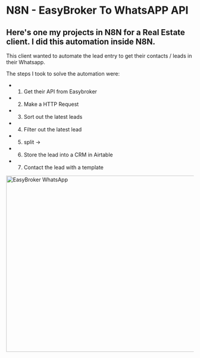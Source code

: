 # N8N - EasyBroker To WhatsAPP API

## Here's one my projects in N8N for a Real Estate client. I did this automation inside N8N. 

This client wanted to automate the lead entry to get their contacts / leads in their Whatsapp.

The steps I took to solve the automation were:

*   1. Get their API from Easybroker
*   2. Make a HTTP Request
*   3. Sort out the latest leads
*   4. Filter out the latest lead
*   5. split ->
*   6. Store the lead into a CRM in Airtable
*   7. Contact the lead with a template


<img width="852" height="474" alt="EasyBroker WhatsApp" src="https://github.com/user-attachments/assets/e91b0cb7-2f94-472b-a825-cc0781699bb4" />



